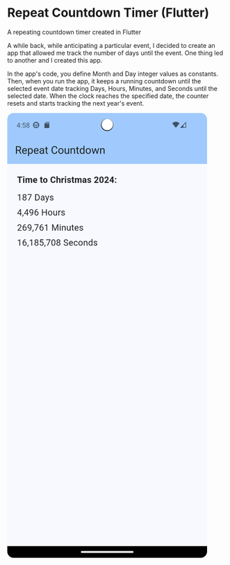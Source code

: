 # Repeat Countdown Timer (Flutter)

A repeating countdown timer created in Flutter

A while back, while anticipating a particular event, I decided to create an app that allowed me track the number of days until the event. One thing led to another and I created this app. 


In the app's code, you define Month and Day integer values as constants. Then, when you run the app, it keeps a running countdown until the selected event date tracking Days, Hours, Minutes, and Seconds until the selected date. When the clock reaches the specified date, the counter resets and starts tracking the next year's event.

![Application Screen](screenshots/app-screen.png)
